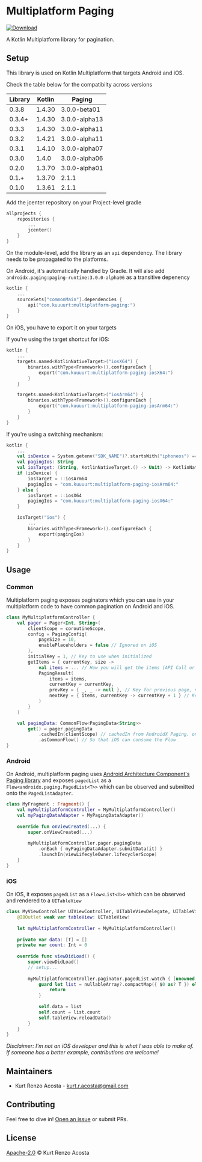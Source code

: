 # Multiplatform Paging

[ ![Download](https://api.bintray.com/packages/kuuuurt/libraries/multiplatform-paging/images/download.svg?version=) ](https://bintray.com/kuuuurt/libraries/multiplatform-paging//link)

A Kotlin Multiplatform library for pagination.

## Setup

This library is used on Kotlin Multiplatform that targets Android and iOS.

Check the table below for the compatibilty across versions

| Library    | Kotlin  | Paging        |
| ---------- | ------- | ------------- |
| 0.3.8      | 1.4.30  | 3.0.0-beta01  |
| 0.3.4+     | 1.4.30  | 3.0.0-alpha13 |
| 0.3.3      | 1.4.30  | 3.0.0-alpha11 |
| 0.3.2      | 1.4.21  | 3.0.0-alpha11 |
| 0.3.1      | 1.4.10  | 3.0.0-alpha07 |
| 0.3.0      | 1.4.0   | 3.0.0-alpha06 |
| 0.2.0      | 1.3.70  | 3.0.0-alpha01 |
| 0.1.+      | 1.3.70  | 2.1.1         |
| 0.1.0      | 1.3.61  | 2.1.1         |

Add the jcenter repository on your Project-level gradle
```kotlin
allprojects {
    repositories {
        ...
        jcenter()
    }
}
```

On the module-level, add the library as an `api` dependency. The library needs to be propagated to the platforms.

On Android, it's automatically handled by Gradle. It will also add `androidx.paging:paging-runtime:3.0.0-alpha06` as a transitive depenency

```kotlin
kotlin {
    ...
    sourceSets["commonMain"].dependencies {
        api("com.kuuuurt:multiplatform-paging:")
    }
}
```

On iOS, you have to export it on your targets

If you're using the target shortcut for iOS:
```kotlin
kotlin {
    ...
    targets.named<KotlinNativeTarget>("iosX64") {
        binaries.withType<Framework>().configureEach {
            export("com.kuuuurt:multiplatform-paging-iosX64:")
        }
    }

    targets.named<KotlinNativeTarget>("iosArm64") {
        binaries.withType<Framework>().configureEach {
            export("com.kuuuurt:multiplatform-paging-iosArm64:")
        }
    }
}
```

If you're using a switching mechanism:
```kotlin
kotlin {
    ...
    val isDevice = System.getenv("SDK_NAME")?.startsWith("iphoneos") == true
    val pagingIos: String
    val iosTarget: (String, KotlinNativeTarget.() -> Unit) -> KotlinNativeTarget
    if (isDevice) {
        iosTarget = ::iosArm64
        pagingIos = "com.kuuuurt:multiplatform-paging-iosArm64:"
    } else {
        iosTarget = ::iosX64
        pagingIos = "com.kuuuurt:multiplatform-paging-iosX64:"
    }

    iosTarget("ios") {
        ...
        binaries.withType<Framework>().configureEach {
            export(pagingIos)
        }
    }
}
```

## Usage

### Common

Multiplatform paging exposes paginators which you can use in your multiplatform code to have common pagination on Android and iOS.

```kotlin
class MyMultiplatformController {
    val pager = Pager<Int, String>(
        clientScope = coroutineScope,
        config = PagingConfig(
            pageSize = 10,
            enablePlaceholders = false // Ignored on iOS
        ),
        initialKey = 1, // Key to use when initialized
        getItems = { currentKey, size ->
            val items = ... // How you will get the items (API Call or Local DB)
            PagingResult(
                items = items,
                currentKey = currentKey,
                prevKey = { _, _ -> null }, // Key for previous page, null means don't load previous pages
                nextKey = { items, currentKey -> currentKey + 1 } // Key for next page. Use `items` or `currentKey` to get it depending on the pagination strategy
            )
        }
    )

    val pagingData: CommonFlow<PagingData<String>>
        get() = pager.pagingData
            .cachedIn(clientScope) // cachedIn from AndroidX Paging. on iOS, this is a no-op
            .asCommonFlow() // So that iOS can consume the Flow 
}
```

### Android

On Android, multiplatform paging uses [Android Architecture Component's Paging library](https://developer.android.com/topic/libraries/architecture/paging) and exposes `pagedList` as a `Flow<androidx.paging.PagedList<T>>` which can be observed and submitted onto the `PagedListAdapter`.

```kotlin
class MyFragment : Fragment() {
    val myMultiplatformController = MyMultiplatformController()
    val myPagingDataAdapter = MyPagingDataAdapter()
    
    override fun onViewCreated(...) {
        super.onViewCreated(...)
      
        myMultiplatformController.pager.pagingData
            .onEach { myPagingDataAdapter.submitData(it) }
            .launchIn(viewLifecyleOwner.lifecyclerScope)     
    }
}
```


### iOS

On iOS, it exposes `pagedList` as a `Flow<List<T>>` which can be observed and rendered to a `UITableView`

```swift
class MyViewController UIViewController, UITableViewDelegate, UITableViewDataSource {
    @IBOutlet weak var tableView: UITableView!
    
    let myMultiplatformController = MyMultiplatformController()
    
    private var data: [T] = []
    private var count: Int = 0
    
    override func viewDidLoad() {
        super.viewDidLoad()
        // setup...
        
        myMultiplatformController.paginator.pagedList.watch { [unowned self] nullableArray in
            guard let list = nullableArray?.compactMap({ $0 as? T }) else {
                return
            }
      
            self.data = list
            self.count = list.count
            self.tableView.reloadData()
        }
    }
}
```

*Disclaimer: I'm not an iOS developer and this is what I was able to make of. If someone has a better example, contributions are welcome!*

## Maintainers

- Kurt Renzo Acosta - [kurt.r.acosta@gmail.com](mailto:kurt.r.acosta@gmail.com)

## Contributing

Feel free to dive in! [Open an issue](https://github.com/kuuuurt/multiplatform-paging/issues/new) or submit PRs.

## License

[Apache-2.0](LICENSE) © Kurt Renzo Acosta
